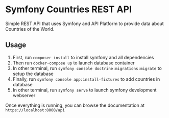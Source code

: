# Symfony Countries REST API

Simple REST API that uses Symfony and API Platform to provide data about Countries of the World.

## Usage

1. First, run `composer install` to install symfony and all dependencies
1. Then run `docker-compose up` to launch database container
1. In other terminal, run `symfony console doctrine:migrations:migrate` to setup the database
1. Finally, run `symfony console app:install-fixtures` to add countries in database
1. In other terminal, run `symfony serve` to launch symfony development webserver

Once everything is running, you can browse the documentation at `https://localhost:8000/api`
